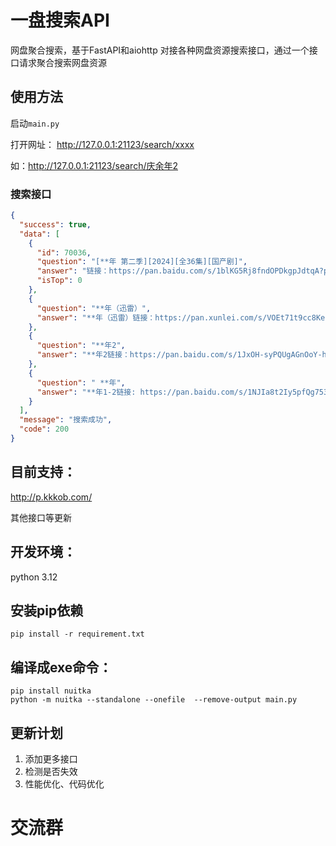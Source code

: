 # 一盘搜索API

网盘聚合搜索，基于FastAPI和aiohttp 对接各种网盘资源搜索接口，通过一个接口请求聚合搜索网盘资源

## 使用方法
启动`main.py`

打开网址：
http://127.0.0.1:21123/search/xxxx

如：http://127.0.0.1:21123/search/庆余年2

### 搜索接口
```json
{
  "success": true,
  "data": [
    {
      "id": 70036,
      "question": "[**年 第二季][2024][全36集][国产剧]",
      "answer": "链接：https://pan.baidu.com/s/1blKG5Rj8fndOPDkgpJdtqA?pwd=8888 提取码：8888\n链接：https://pan.xunlei.com/s/VOEEoqsn0avO395RBrC1dZYvA1\n链接：https://pan.quark.cn/s/4c5cabb9c7b9",
      "isTop": 0
    },
    {
      "question": "**年（迅雷）",
      "answer": "**年（迅雷）链接：https://pan.xunlei.com/s/VOEt71t9cc8KeUBBCn-j4rOLA1?pwd=94ck&origin=lilizj# 提取码：94ck"
    },
    {
      "question": "**年2",
      "answer": "**年2链接：https://pan.baidu.com/s/1JxOH-syPQUgAGnOoY-h8rQ?pwd=9lrd 提取码：9lrd"
    },
    {
      "question": " **年",
      "answer": "**年1-2链接: https://pan.baidu.com/s/1NJIa8t2Iy5pfQg753KPzuA?pwd=43n6 提取码: 43n6"
    }
  ],
  "message": "搜索成功",
  "code": 200
}
```

## 目前支持：
http://p.kkkob.com/

其他接口等更新

##  开发环境：

python 3.12


## 安装pip依赖

```
pip install -r requirement.txt
```

## 编译成exe命令：

```
pip install nuitka 
python -m nuitka --standalone --onefile  --remove-output main.py
```
## 更新计划
1. 添加更多接口
2. 检测是否失效
3. 性能优化、代码优化

# 交流群

